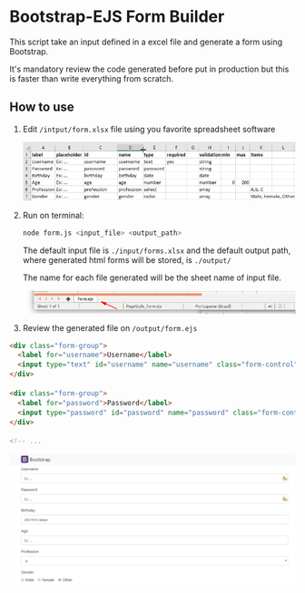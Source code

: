 # Bootstrap-EJS Form Builder

This script take an input defined in a excel file and generate a form using Bootstrap.

It's mandatory review the code generated before put in production but this is faster than write everything from scratch.





## How to use

1. Edit `/intput/form.xlsx` file using you favorite spreadsheet software

   ![image-20200330164838660](./docs/excel-example.png)

2. Run on terminal:

   ``````bash
   node form.js <input_file> <output_path>
   ``````

   The default input file is `./input/forms.xlsx` and the default output path, where generated html forms will be stored, is `./output/`

   The name for each file generated will be the sheet name of input file.

   ![image-20200524101331105](./docs/image-20200524101140198.png)

   

3. Review the generated file on `/output/form.ejs`

``````html
<div class="form-group">
  <label for="username">Username</label>
  <input type="text" id="username" name="username" class="form-control" placeholder="Ex: ..." onchange="montarReq(this,false)" required />
</div>

<div class="form-group">
  <label for="password">Password</label>
  <input type="password" id="password" name="password" class="form-control" placeholder="Ex: ..." onchange="montarReq(this,false)" />
</div>

<!-- ...
``````

![image-20200330170628978](./docs/form-screenshot.png)